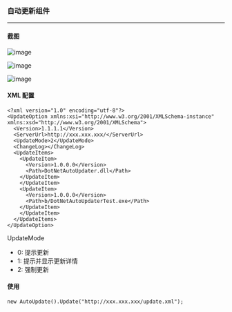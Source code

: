 ﻿### 自动更新组件

---
#### 截图

![image](https://s1.ax1x.com/2020/08/18/dKWSE9.png)

![image](https://s1.ax1x.com/2020/08/19/dQEfdf.png)

![image](https://s1.ax1x.com/2020/08/19/dQE5FS.png)

#### XML 配置

```
<?xml version="1.0" encoding="utf-8"?>
<UpdateOption xmlns:xsi="http://www.w3.org/2001/XMLSchema-instance" xmlns:xsd="http://www.w3.org/2001/XMLSchema">
  <Version>1.1.1.1</Version>
  <ServerUrl>http://xxx.xxx.xxx/</ServerUrl>
  <UpdateMode>2</UpdateMode>
  <ChangeLog></ChangeLog>
  <UpdateItems>
    <UpdateItem>
      <Version>1.0.0.0</Version>
      <Path>DotNetAutoUpdater.dll</Path>
    </UpdateItem>
    </UpdateItem>
    <UpdateItem>
      <Version>1.0.0.0</Version>
      <Path>b/DotNetAutoUpdaterTest.exe</Path>
    </UpdateItem>
    </UpdateItem>
  </UpdateItems>
</UpdateOption>
```

UpdateMode
- 0: 提示更新
- 1: 提示并显示更新详情
- 2: 强制更新

#### 使用

```
new AutoUpdate().Update("http://xxx.xxx.xxx/update.xml");
```
